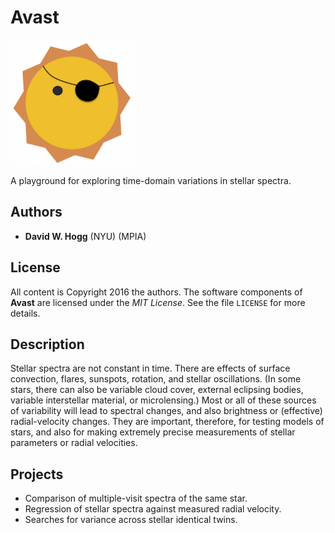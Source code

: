 # **Avast**

<img src="docs/avast.png" alt="avast" style="width: 200px;"/>

A playground for exploring time-domain variations in stellar spectra.

## Authors
- **David W. Hogg** (NYU) (MPIA)

## License
All content is Copyright 2016 the authors.
The software components of **Avast** are licensed under the *MIT License*.
See the file `LICENSE` for more details.

## Description
Stellar spectra are not constant in time.
There are effects of surface convection, flares, sunspots, rotation,
and stellar oscillations.
(In some stars, there can also be variable cloud cover, external eclipsing
bodies, variable interstellar material, or microlensing.)
Most or all of these sources of variability will lead to spectral changes,
and also brightness or (effective) radial-velocity changes.
They are important, therefore, for testing models of stars, and
also for making extremely precise measurements of stellar parameters
or radial velocities.

## Projects
- Comparison of multiple-visit spectra of the same star.
- Regression of stellar spectra against measured radial velocity.
- Searches for variance across stellar identical twins.
